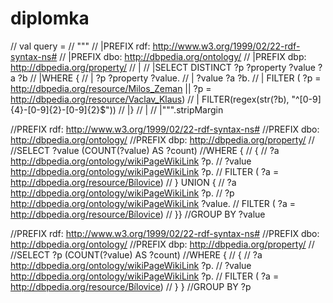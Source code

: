 # diplomka




//    val query =
//      """
//        |PREFIX rdf: <http://www.w3.org/1999/02/22-rdf-syntax-ns#>
//        |PREFIX dbo: <http://dbpedia.org/ontology/>
//        |PREFIX dbp: <http://dbpedia.org/property/>
//        |
//        |SELECT DISTINCT ?p ?property ?value ?a ?b
//        |WHERE {
//        |    ?p ?property ?value.
//        |    ?value ?a ?b.
//        |    FILTER ( ?p =  <http://dbpedia.org/resource/Milos_Zeman>  || ?p =  <http://dbpedia.org/resource/Vaclav_Klaus>)
//        |    FILTER(regex(str(?b), "^[0-9]{4}-[0-9]{2}-[0-9]{2}$"))
//        |}
//        |
//        |""".stripMargin


//PREFIX rdf: <http://www.w3.org/1999/02/22-rdf-syntax-ns#>
//PREFIX dbo: <http://dbpedia.org/ontology/>
//PREFIX dbp: <http://dbpedia.org/property/>
//
//SELECT ?value (COUNT(?value) AS ?count)
//WHERE {
//  {
//    ?a <http://dbpedia.org/ontology/wikiPageWikiLink> ?p.
//      ?value <http://dbpedia.org/ontology/wikiPageWikiLink> ?p.
//      FILTER ( ?a = <http://dbpedia.org/resource/Bílovice>)
//  } UNION {
//    ?a <http://dbpedia.org/ontology/wikiPageWikiLink> ?p.
//      ?p <http://dbpedia.org/ontology/wikiPageWikiLink> ?value.
//      FILTER ( ?a = <http://dbpedia.org/resource/Bílovice>)
//  }}
//GROUP BY ?value

//PREFIX rdf: <http://www.w3.org/1999/02/22-rdf-syntax-ns#>
//PREFIX dbo: <http://dbpedia.org/ontology/>
//PREFIX dbp: <http://dbpedia.org/property/>
//
//SELECT ?p (COUNT(?value) AS ?count)
//WHERE {
//  {
//    ?a <http://dbpedia.org/ontology/wikiPageWikiLink> ?p.
//      ?value <http://dbpedia.org/ontology/wikiPageWikiLink> ?p.
//      FILTER ( ?a = <http://dbpedia.org/resource/Bílovice>)
//  } }
//GROUP BY ?p

